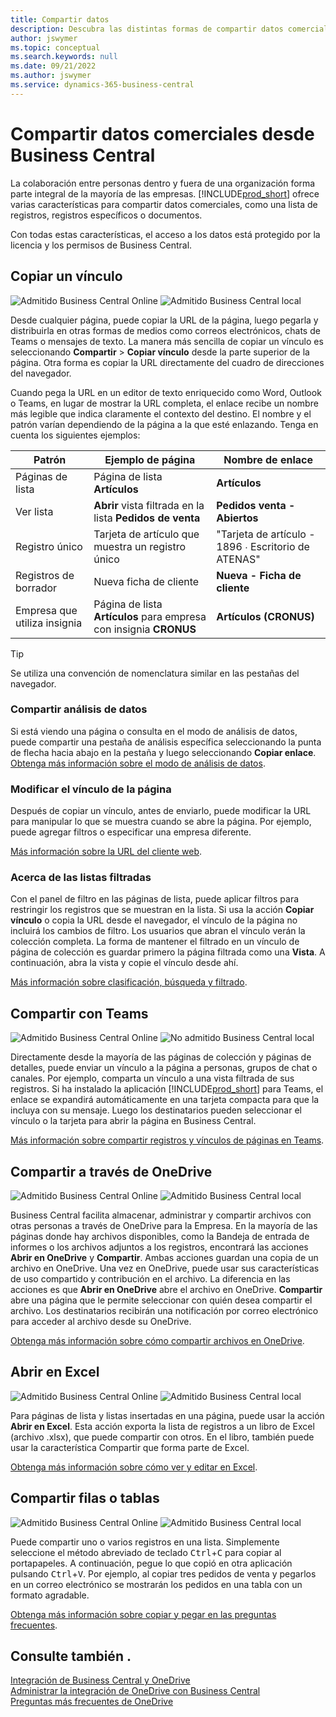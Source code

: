 ```yaml
---
title: Compartir datos
description: Descubra las distintas formas de compartir datos comerciales desde Business Central.
author: jswymer
ms.topic: conceptual
ms.search.keywords: null
ms.date: 09/21/2022
ms.author: jswymer
ms.service: dynamics-365-business-central
---
```

# <a name="sharing-business-data-from-business-central"></a>Compartir datos comerciales desde Business Central

La colaboración entre personas dentro y fuera de una organización forma parte integral de la mayoría de las empresas. [!INCLUDE[prod_short](includes/prod_short.md)] ofrece varias características para compartir datos comerciales, como una lista de registros, registros específicos o documentos. <!--, with others&mdash;even those people who don't have a Business Central license in some cases.-->

Con todas estas características, el acceso a los datos está protegido por la licencia y los permisos de Business Central.

## <a name="copying-a-link"></a>Copiar un vínculo

![Admitido](media/check.png) Business Central Online ![Admitido](media/check.png) Business Central local

Desde cualquier página, puede copiar la URL de la página, luego pegarla y distribuirla en otras formas de medios como correos electrónicos, chats de Teams o mensajes de texto. La manera más sencilla de copiar un vínculo es seleccionando **Compartir** > **Copiar vínculo** desde la parte superior de la página. Otra forma es copiar la URL directamente del cuadro de direcciones del navegador.

Cuando pega la URL en un editor de texto enriquecido como Word, Outlook o Teams, en lugar de mostrar la URL completa, el enlace recibe un nombre más legible que indica claramente el contexto del destino. El nombre y el patrón varían dependiendo de la página a la que esté enlazando. Tenga en cuenta los siguientes ejemplos:

|Patrón|Ejemplo de página|Nombre de enlace|
|-|-|-|
|Páginas de lista|Página de lista **Artículos** | **Artículos**|
|Ver lista| **Abrir** vista filtrada en la lista **Pedidos de venta**|**Pedidos venta - Abiertos**|
| Registro único|Tarjeta de artículo que muestra un registro único|"Tarjeta de artículo - 1896 ∙ Escritorio de ATENAS"|
|Registros de borrador| Nueva ficha de cliente|**Nueva - Ficha de cliente**|
|Empresa que utiliza insignia|Página de lista **Artículos** para empresa con insignia **CRONUS**| **Artículos (CRONUS)**|

> [!TIP]
> Se utiliza una convención de nomenclatura similar en las pestañas del navegador.

### <a name="share-data-analysis"></a>Compartir análisis de datos
Si está viendo una página o consulta en el modo de análisis de datos, puede compartir una pestaña de análisis específica seleccionando la punta de flecha hacia abajo en la pestaña y luego seleccionando **Copiar enlace**. [Obtenga más información sobre el modo de análisis de datos](analysis-mode.md). 

### <a name="modify-the-page-link"></a>Modificar el vínculo de la página

Después de copiar un vínculo, antes de enviarlo, puede modificar la URL para manipular lo que se muestra cuando se abre la página. Por ejemplo, puede agregar filtros o especificar una empresa diferente.

[Más información sobre la URL del cliente web](/dynamics365/business-central/dev-itpro/developer/devenv-web-client-urls).

### <a name="about-filtered-lists"></a>Acerca de las listas filtradas

Con el panel de filtro en las páginas de lista, puede aplicar filtros para restringir los registros que se muestran en la lista. Si usa la acción **Copiar vínculo** o copia la URL desde el navegador, el vínculo de la página no incluirá los cambios de filtro. Los usuarios que abran el vínculo verán la colección completa. La forma de mantener el filtrado en un vínculo de página de colección es guardar primero la página filtrada como una **Vista**. A continuación, abra la vista y copie el vínculo desde ahí.

[Más información sobre clasificación, búsqueda y filtrado](ui-enter-criteria-filters.md).

## <a name="sharing-to-teams"></a>Compartir con Teams

![Admitido](media/check.png) Business Central Online ![No admitido](media/x-icon.png) Business Central local

Directamente desde la mayoría de las páginas de colección y páginas de detalles, puede enviar un vínculo a la página a personas, grupos de chat o canales. Por ejemplo, comparta un vínculo a una vista filtrada de sus registros. Si ha instalado la aplicación [!INCLUDE[prod_short](includes/prod_short.md)] para Teams, el enlace se expandirá automáticamente en una tarjeta compacta para que la incluya con su mensaje. Luego los destinatarios pueden seleccionar el vínculo o la tarjeta para abrir la página en Business Central.

[Más información sobre compartir registros y vínculos de páginas en Teams](across-working-with-teams.md).

## <a name="sharing-through-onedrive"></a>Compartir a través de OneDrive

![Admitido](media/check.png) Business Central Online ![Admitido](media/check.png) Business Central local

Business Central facilita almacenar, administrar y compartir archivos con otras personas a través de OneDrive para la Empresa. En la mayoría de las páginas donde hay archivos disponibles, como la Bandeja de entrada de informes o los archivos adjuntos a los registros, encontrará las acciones **Abrir en OneDrive** y **Compartir**. Ambas acciones guardan una copia de un archivo en OneDrive. Una vez en OneDrive, puede usar sus características de uso compartido y contribución en el archivo. La diferencia en las acciones es que **Abrir en OneDrive** abre el archivo en OneDrive. **Compartir** abre una página que le permite seleccionar con quién desea compartir el archivo. Los destinatarios recibirán una notificación por correo electrónico para acceder al archivo desde su OneDrive.

[Obtenga más información sobre cómo compartir archivos en OneDrive](across-share-onedrive.md).

## <a name="opening-in-excel"></a>Abrir en Excel

![Admitido](media/check.png) Business Central Online ![Admitido](media/check.png) Business Central local

Para páginas de lista y listas insertadas en una página, puede usar la acción **Abrir en Excel**. Esta acción exporta la lista de registros a un libro de Excel (archivo .xlsx), que puede compartir con otros. En el libro, también puede usar la característica Compartir que forma parte de Excel.

[Obtenga más información sobre cómo ver y editar en Excel](across-work-with-excel.md).

## <a name="sharing-rows-or-tables"></a>Compartir filas o tablas

![Admitido](media/check.png) Business Central Online ![Admitido](media/check.png) Business Central local

Puede compartir uno o varios registros en una lista. Simplemente seleccione el método abreviado de teclado <kbd>Ctrl</kbd>+<kbd>C</kbd> para copiar al portapapeles. A continuación, pegue lo que copió en otra aplicación pulsando <kbd>Ctrl</kbd>+<kbd>V</kbd>. Por ejemplo, al copiar tres pedidos de venta y pegarlos en un correo electrónico se mostrarán los pedidos en una tabla con un formato agradable.

[Obtenga más información sobre copiar y pegar en las preguntas frecuentes](faq-copy-paste.yml).

## <a name="see-also"></a>Consulte también .

[Integración de Business Central y OneDrive](across-onedrive-overview.md)  
[Administrar la integración de OneDrive con Business Central](admin-onedrive-integration.md)  
[Preguntas más frecuentes de OneDrive](admin-onedrive-faq.md)
